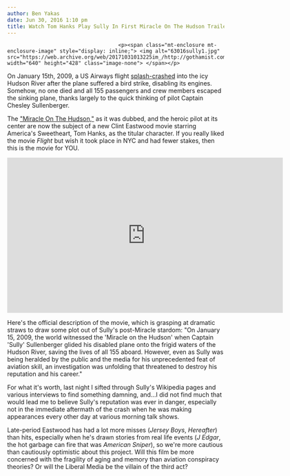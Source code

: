 ```yaml
---
author: Ben Yakas
date: Jun 30, 2016 1:10 pm
title: Watch Tom Hanks Play Sully In First Miracle On The Hudson Trailer
---
```


	
										<p><span class="mt-enclosure mt-enclosure-image" style="display: inline;"> <img alt="63016sully1.jpg" src="https://web.archive.org/web/20171031013225im_/http://gothamist.com/attachments/byakas/63016sully1.jpg" width="640" height="428" class="image-none"> </span></p>

<p>On January 15th, 2009, a US Airways flight <a href="https://web.archive.org/web/20171031013225/http://gothamist.com/2009/01/15/plane_crash_in_hudson.php">splash-crashed</a> into the icy Hudson River after  the plane suffered a bird strike, disabling its engines. Somehow, no one died and all 155 passengers and crew members escaped the sinking plane, thanks largely to the quick thinking of pilot Captain Chesley Sullenberger. </p>

<p>The <a href="https://web.archive.org/web/20171031013225/http://gothamist.com/tags/miracleonthehudson">&quot;Miracle On The Hudson,&quot;</a> as it was dubbed, and the heroic pilot at its center are now the subject of a new Clint Eastwood movie starring America&apos;s Sweetheart, Tom Hanks, as the titular character. If you really liked the movie <em>Flight</em> but wish it took place in NYC and had fewer stakes, then this is the movie for YOU.</p>

<p><iframe width="640" height="360" src="https://web.archive.org/web/20171031013225if_/https://www.youtube.com/embed/mjKEXxO2KNE" frameborder="0" allowfullscreen></iframe></p>

<p>Here&apos;s the official description of the movie, which is grasping at dramatic straws to draw some plot out of Sully&apos;s post-Miracle stardom: &quot;On January 15, 2009, the world witnessed the &apos;Miracle on the Hudson&apos; when Captain &apos;Sully&apos; Sullenberger glided his disabled plane onto the frigid waters of the Hudson River, saving the lives of all 155 aboard. However, even as Sully was being heralded by the public and the media for his unprecedented feat of aviation skill, an investigation was unfolding that threatened to destroy his reputation and his career.&quot; </p>

<p>For what it&apos;s worth, last night I sifted through Sully&apos;s Wikipedia pages and various interviews to find something damning, and...I did not find much that would lead me to believe Sully&apos;s reputation was ever in danger, especially not in the immediate aftermath of the crash when he was making appearances every other day at various morning talk shows.</p>

<p>Late-period Eastwood has had a lot more misses (<em>Jersey Boys</em>, <em>Hereafter</em>) than hits, especially when he&apos;s drawn stories from real life events (<em>J Edgar</em>, the hot garbage can fire that was <em>American Sniper</em>), so we&apos;re more cautious than cautiously optimistic about this project. Will this film be more concerned with the fragility of aging and memory than aviation conspiracy theories? Or will the Liberal Media be the villain of the third act?</p>					
										
									
				